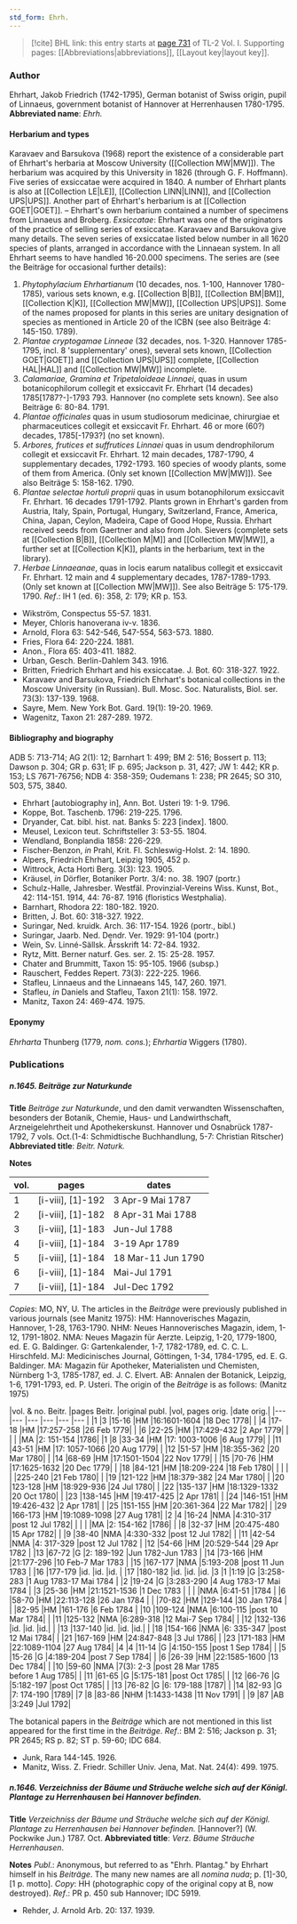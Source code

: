 ```yaml
---
std_form: Ehrh.
---
```


> [!cite] BHL link: this entry starts at [page 731](https://www.biodiversitylibrary.org/page/33120862) of TL-2 Vol. I.
> Supporting pages: [[Abbreviations|abbreviations]], [[Layout key|layout key]].

### Author

Ehrhart, Jakob Friedrich (1742-1795), German botanist of Swiss origin, pupil of Linnaeus, government botanist of Hannover at Herrenhausen 1780-1795. 
**Abbreviated name**: *Ehrh.*

#### Herbarium and types

Karavaev and Barsukova (1968) report the existence of a considerable part of Ehrhart's herbaria at Moscow University ([[Collection MW|MW]]). The herbarium was acquired by this University in 1826 (through G. F. Hoffmann). Five series of exsiccatae were acquired in 1840. A number of Ehrhart plants is also at [[Collection LE|LE]], [[Collection LINN|LINN]], and [[Collection UPS|UPS]]. Another part of Ehrhart's herbarium is at [[Collection GOET|GOET]]. – Ehrhart's own herbarium contained a number of specimens from Linnaeus and Broberg.
*Exsiccatae*: Ehrhart was one of the originators of the practice of selling series of exsiccatae. Karavaev and Barsukova give many details. The seven series of exsiccatae listed below number in all 1620 species of plants, arranged in accordance with the Linnaean system. In all Ehrhart seems to have handled 16-20.000 specimens. The series are (see the Beiträge for occasional further details):
1. *Phytophylacium Ehrhartianum* (10 decades, nos. 1-100, Hannover 1780-1785), various sets known, e.g. [[Collection B|B]], [[Collection BM|BM]], [[Collection K|K]], [[Collection MW|MW]], [[Collection UPS|UPS]]. Some of the names proposed for plants in this series are unitary designation of species as mentioned in Article 20 of the ICBN (see also Beiträge 4: 145-150. 1789).
2. *Plantae cryptogamae Linneae* (32 decades, nos. 1-320. Hannover 1785-1795, incl. 8 'supplementary' ones), several sets known, [[Collection GOET|GOET]] and [[Collection UPS|UPS]] complete, [[Collection HAL|HAL]] and [[Collection MW|MW]] incomplete.
3. *Calamariae, Gramina et Tripetaloideae Linnaei*, quas in usum botanicophilorum collegit et exsiccavit Fr. Ehrhart (14 decades) 1785\[1787?-\]-1793 793. Hannover (no complete sets known). See also Beiträge 6: 80-84. 1791.
4. *Plantae officinales* quas in usum studiosorum medicinae, chirurgiae et pharmaceutices collegit et exsiccavit Fr. Ehrhart. 46 or more (60?) decades, 1785\[-1793?\] (no set known).
5. *Arbores, frutices et suffrutices Linnaei* quas in usum dendrophilorum collegit et exsiccavit Fr. Ehrhart. 12 main decades, 1787-1790, 4 supplementary decades, 1792-1793. 160 species of woody plants, some of them from America. (Only set known [[Collection MW|MW]]). See also Beiträge 5: 158-162. 1790.
6. *Plantae selectae hortuli proprii* quas in usum botanophilorum exsiccavit Fr. Ehrhart. 16 decades 1791-1792. Plants grown in Ehrhart's garden from Austria, Italy, Spain, Portugal, Hungary, Switzerland, France, America, China, Japan, Ceylon, Madeira, Cape of Good Hope, Russia. Ehrhart received seeds from Gaertner and also from Joh. Sievers (complete sets at [[Collection B|B]], [[Collection M|M]] and [[Collection MW|MW]], a further set at [[Collection K|K]], plants in the herbarium, text in the library).
7. *Herbae Linnaeanae*, quas in locis earum natalibus collegit et exsiccavit Fr. Ehrhart. 12 main and 4 supplementary decades, 1787-1789-1793. (Only set known at [[Collection MW|MW]]). See also Beiträge 5: 175-179. 1790.
*Ref*.: IH 1 (ed. 6): 358, 2: 179; KR p. 153.
- Wikström, Conspectus 55-57. 1831.
- Meyer, Chloris hanoverana iv-v. 1836.
- Arnold, Flora 63: 542-546, 547-554, 563-573. 1880.
- Fries, Flora 64: 220-224. 1881.
- Anon., Flora 65: 403-411. 1882.
- Urban, Gesch. Berlin-Dahlem 343. 1916.
- Britten, Friedrich Ehrhart and his exsiccatae. J. Bot. 60: 318-327. 1922.
- Karavaev and Barsukova, Friedrich Ehrhart's botanical collections in the Moscow University (in Russian). Bull. Mosc. Soc. Naturalists, Biol. ser. 73(3): 137-139. 1968.
- Sayre, Mem. New York Bot. Gard. 19(1): 19-20. 1969.
- Wagenitz, Taxon 21: 287-289. 1972.

#### Bibliography and biography

ADB 5: 713-714; AG 2(1): 12; Barnhart 1: 499; BM 2: 516; Bossert p. 113; Dawson p. 304; GR p. 631; IF p. 695; Jackson p. 31, 427; JW 1: 442; KR p. 153; LS 7671-76756; NDB 4: 358-359; Oudemans 1: 238; PR 2645; SO 310, 503, 575, 3840.
- Ehrhart \[autobiography in\], Ann. Bot. Usteri 19: 1-9. 1796.
- Koppe, Bot. Taschenb. 1796: 219-225. 1796.
- Dryander, Cat. bibl. hist. nat. Banks 5: 223 \[index\]. 1800.
- Meusel, Lexicon teut. Schriftsteller 3: 53-55. 1804.
- Wendland, Bonplandia 1858: 226-229.
- Fischer-Benzon, *in* Prahl, Krit. Fl. Schleswig-Holst. 2: 14. 1890.
- Alpers, Friedrich Ehrhart, Leipzig 1905, 452 p.
- Wittrock, Acta Horti Berg. 3(3): 123. 1905.
- Kräusel, *in* Dörfler, Botaniker Portr. 3/4: no. 38. 1907 (portr.)
- Schulz-Halle, Jahresber. Westfäl. Provinzial-Vereins Wiss. Kunst, Bot., 42: 114-151. 1914, 44: 76-87. 1916 (floristics Westphalia).
- Barnhart, Rhodora 22: 180-182. 1920.
- Britten, J. Bot. 60: 318-327. 1922.
- Suringar, Ned. kruidk. Arch. 36: 117-154. 1926 (portr., bibl.)
- Suringar, Jaarb. Ned. Dendr. Ver. 1929: 91-104 (portr.)
- Wein, Sv. Linné-Sällsk. Årsskrift 14: 72-84. 1932.
- Rytz, Mitt. Berner naturf. Ges. ser. 2. 15: 25-28. 1957.
- Chater and Brummitt, Taxon 15: 95-105. 1966 (subsp.)
- Rauschert, Feddes Repert. 73(3): 222-225. 1966.
- Stafleu, Linnaeus and the Linnaeans 145, 147, 260. 1971.
- Stafleu, *in* Daniels and Stafleu, Taxon 21(1): 158. 1972.
- Manitz, Taxon 24: 469-474. 1975.

#### Eponymy

*Ehrharta* Thunberg (1779, *nom. cons.*); *Ehrhartia* Wiggers (1780).

### Publications

##### n.1645. Beiträge zur Naturkunde

**Title**
*Beiträge zur Naturkunde*, und den damit verwandten Wissenschaften, besonders der Botanik, Chemie, Haus- und Landwirthschaft, Arzneigelehrtheit und Apothekerskunst. Hannover und Osnabrück 1787-1792, 7 vols. Oct.(1-4: Schmidtische Buchhandlung, 5-7: Christian Ritscher)
**Abbreviated title**: *Beitr. Naturk.*

**Notes**

|vol.	|pages	|dates	|
|---	|---	|---	|
|1	|\[i-viii\], \[1\]-192	|3 Apr-9 Mai 1787	|
|2	|\[i-viii\], \[1\]-182	|8 Apr-31 Mai 1788	|
|3	|\[i-viii\], \[1\]-183	|Jun-Jul 1788	|
|4	|\[i-viii\], \[1\]-184	|3-19 Apr 1789|
|5	|\[i-viii\], \[1\]-184	|18 Mar-11 Jun 1790|
|6	|\[i-viii\], \[1\]-184	|Mai-Jul 1791|
|7	|\[i-viii\], \[1\]-184	|Jul-Dec 1792|

*Copies*: MO, NY, U.
The articles in the *Beiträge* were previously published in various journals (see Manitz 1975):
HM: Hannoverisches Magazin, Hannover, 1-28, 1763-1790.
NHM: Neues Hannoverisches Magazin, idem, 1-12, 1791-1802.
NMA: Neues Magazin für Aerzte. Leipzig, 1-20, 1779-1800, ed. E. G. Baldinger.
G: Gartenkalender, 1-7, 1782-1789, ed. C. C. L. Hirschfeld.
MJ: Medicinisches Journal, Göttingen, 1-34, 1784-1795, ed. E. G. Baldinger.
MA: Magazin für Apotheker, Materialisten und Chemisten, Nürnberg 1-3, 1785-1787, ed. J. C. Elvert.
AB: Annalen der Botanick, Leipzig, 1-6, 1791-1793, ed. P. Usteri.
The origin of the *Beiträge* is as follows: (Manitz 1975)

|vol. & no. Beitr.	|pages Beitr.	|original publ.	|vol, pages orig.	|date orig.|
|---	|---	|---	|---	|---	|---	|
|1	|3	|15-16	|HM	|16:1601-1604	|18 Dec 1778|
|	|4	|17-18	|HM	|17:257-258	|26 Feb 1779|
|	|6	|22-25	|HM	|17:429-432	|2 Apr 1779|
|	|	|	|MA	|2: 151-154	|1786|
|1	|8	|33-34	|HM	|17: 1003-1006	|6 Aug 1779|
|	|11	|43-51	|HM	|17: 1057-1066	|20 Aug 1779|
|	|12	|51-57	|HM	|18:355-362	|20 Mar 1780|
|	|14	|68-69	|HM	|17:1501-1504	|22 Nov 1779|
|	|15	|70-76	|HM	|17:1625-1632	|20 Dec 1779|
|	|18	|84-121	|HM	|18:209-224	|18 Feb 1780|
|	|	|	|	|225-240	|21 Feb 1780|
|	|19	|121-122	|HM	|18:379-382	|24 Mar 1780|
|	|20	|123-128	|HM	|18:929-936	|24 Jul 1780|
|	|22	|135-137	|HM	|18:1329-1332	|20 Oct 1780|
|	|23	|138-145	|HM	|19:417-425	|2 Apr 1781|
|	|24	|146-151	|HM	|19:426-432	|2 Apr 1781|
|	|25	|151-155	|HM	|20:361-364	|22 Mar 1782|
|	|29	|166-173	|HM	|19:1089-1098	|27 Aug 1781|
|2	|4	|16-24	|NMA	|4:310-317	|post 12 Jul 1782|
|	|	|	|MA	|2: 154-162	|1786|
|	|8	|32-37	|HM	|20:475-480	|15 Apr 1782|
|	|9	|38-40	|NMA	|4:330-332	|post 12 Jul 1782|
|	|11	|42-54	|NMA	|4: 317-329	|post 12 Jul 1782
|	|12	|54-66	|HM	|20:529-544	|29 Apr 1782
|	|13	|67-72	|G	|2: 189-192	|Jun 1782-Jun 1783
|	|14	|73-166	|HM	|21:177-296	|10 Feb-7 Mar 1783
|	|15	|167-177	|NMA	|5:193-208	|post 11 Jun 1783
|	|16	|177-179	|id.	|id.	|id.
|	|17	|180-182	|id.	|id.	|id.
|3	|1	|1:19	|G	|3:258-283	|1 Aug 1783-17 Mai 1784
|	|2	|19-24	|G	|3:283-290	|4 Aug 1783-17 Mai 1784
|	|3	|25-36	|HM	|21:1521-1536	|1 Dec 1783
|	|	|	|NMA	|6:41-51	|1784
|	|6	|58-70	|HM	|22:113-128	|26 Jan 1784
|	|	|70-82	|HM	|129-144	|30 Jan 1784
|	|	|82-95	|HM	|161-176	|6 Feb 1784
|	|10	|109-124	|NMA	|6:100-115	|post 10 Mar 1784|
|	|11	|125-132	|NMA	|6:289-318	|12 Mai-7 Sep 1784|
|	|12	|132-136	|id.	|id.	|id.|
|	|13	|137-140	|id.	|id.	|id.|
|	|18	|154-166	|NMA	|6: 335-347	|post 12 Mai 1784|
|	|21	|167-169	|HM	|24:847-848	|3 Jul 1786|
|	|23	|171-183	|HM	|22:1089-1104	|27 Aug 1784|
|4	|4	|11-14	|G	|4:150-155	|post 1 Sep 1784|
|	|5	|15-26	|G	|4:189-204	|post 7 Sep 1784|
|	|6	|26-39	|HM	|22:1585-1600	|13 Dec 1784|
|	|10	|59-60	|NMA	|7(3): 2-3	|post 28 Mar 1785<br/>before 1 Aug 1785|
|	|11	|61-65	|G	|5:175-181	|post Oct 1785|
|	|12	|66-76	|G	|5:182-197	|post Oct 1785|
|	|13	|76-82	|G	|6: 179-188	|1787|
|	|14	|82-93	|G	|7: 174-190	|1789|
|7	|8	|83-86	|NHM	|1:1433-1438	|11 Nov 1791|
|	|9	|87	|AB	|3:249	|Jul 1792|

The botanical papers in the *Beiträge* which are not mentioned in this list appeared for the first time in the *Beiträge*.
*Ref*.: BM 2: 516; Jackson p. 31; PR 2645; RS p. 82; ST p. 59-60; IDC 684.
- Junk, Rara 144-145. 1926.
- Manitz, Wiss. Z. Friedr. Schiller Univ. Jena, Mat. Nat. 24(4): 499. 1975.

##### n.1646. Verzeichniss der Bäume und Sträuche welche sich auf der Königl. Plantage zu Herrenhausen bei Hannover befinden.

**Title**
*Verzeichniss der Bäume und Sträuche welche sich auf der Königl. Plantage zu Herrenhausen bei Hannover befinden.* \[Hannover?\] (W. Pockwike Jun.) 1787. Oct.
**Abbreviated title**: *Verz. Bäume Sträuche Herrenhausen*.

**Notes**
*Publ*.: Anonymous, but referred to as "Ehrh. Plantag." by Ehrhart himself in his *Beiträge*. The many new names are all *nomina nuda*; p. \[1\]-30, \[1 p. motto\]. *Copy*: HH (photographic copy of the original copy at B, now destroyed).
*Ref*.: PR p. 450 sub Hannover; IDC 5919.
- Rehder, J. Arnold Arb. 20: 137. 1939.

